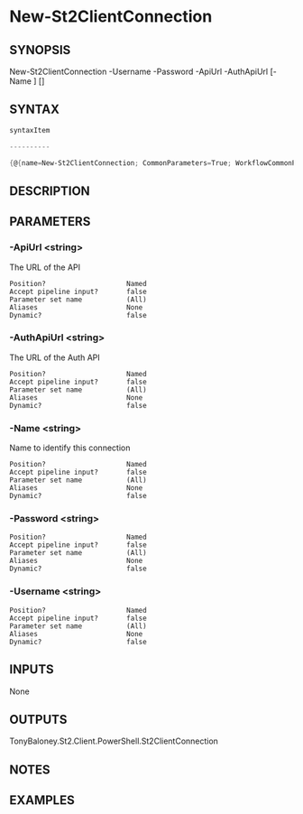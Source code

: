 ﻿# New-St2ClientConnection
## SYNOPSIS

New-St2ClientConnection -Username <string> -Password <string> -ApiUrl <string> -AuthApiUrl <string> [-Name <string>] [<CommonParameters>]


## SYNTAX
```powershell
syntaxItem                                                                                                                                                                                                                                                                                                                                                                                                                                                                                                         

----------                                                                                                                                                                                                                                                                                                                                                                                                                                                                                                         

{@{name=New-St2ClientConnection; CommonParameters=True; WorkflowCommonParameters=False; parameter=System.Object[]}}
```

## DESCRIPTION


## PARAMETERS
### -ApiUrl &lt;string&gt;
The URL of the API
```
Position?                    Named
Accept pipeline input?       false
Parameter set name           (All)
Aliases                      None
Dynamic?                     false
```
 
### -AuthApiUrl &lt;string&gt;
The URL of the Auth API
```
Position?                    Named
Accept pipeline input?       false
Parameter set name           (All)
Aliases                      None
Dynamic?                     false
```
 
### -Name &lt;string&gt;
Name to identify this connection
```
Position?                    Named
Accept pipeline input?       false
Parameter set name           (All)
Aliases                      None
Dynamic?                     false
```
 
### -Password &lt;string&gt;

```
Position?                    Named
Accept pipeline input?       false
Parameter set name           (All)
Aliases                      None
Dynamic?                     false
```
 
### -Username &lt;string&gt;

```
Position?                    Named
Accept pipeline input?       false
Parameter set name           (All)
Aliases                      None
Dynamic?                     false
```

## INPUTS
None


## OUTPUTS
TonyBaloney.St2.Client.PowerShell.St2ClientConnection


## NOTES


## EXAMPLES
